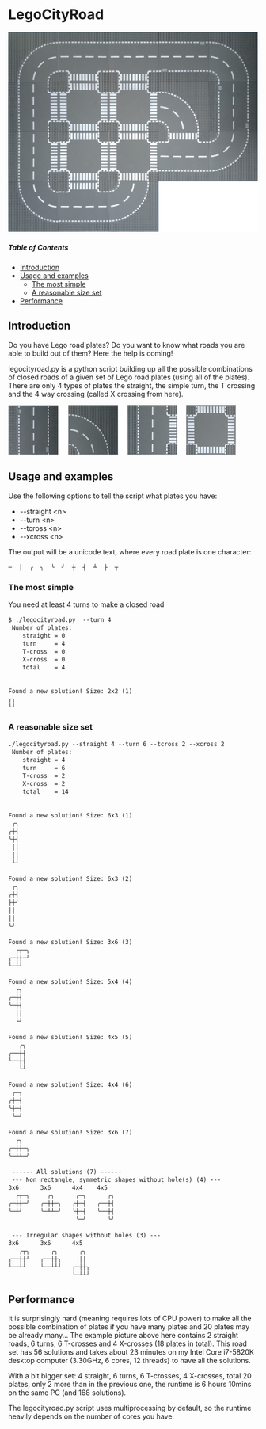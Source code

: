 
# LegoCityRoad

![LegoCityRoad.jpg](resources/LegoCityRoad_small.jpg)

##### Table of Contents  
* [Introduction](#introduction)
* [Usage and examples](#usage-and-examples)
  * [The most simple](#the-most-simple)
  * [A reasonable size set](#a-reasonable-size-set)
* [Performance](#performance)

## Introduction

Do you have Lego road plates? Do you want to know what roads you are able to build out of them? Here the help is coming!

legocityroad.py is a python script building up all the possible combinations of closed roads of a given set of Lego road plates (using all of the plates). There are only 4 types of plates the straight, the simple turn, the T crossing and the 4 way crossing (called X crossing from here).

![lcr-all-roads-small.jpg](resources/lcr-all-roads-small.jpg)


## Usage and examples

Use the following options to tell the script what plates you have:
 * --straight &lt;n&gt;
 * --turn &lt;n&gt;
 * --tcross &lt;n&gt;
 * --xcross &lt;n&gt;

The output will be a unicode text, where every road plate is one character:
```
─  │  ╭  ╮  ╰  ╯  ┼  ┤  ┴  ├  ┬

```

### The most simple

You need at least 4 turns to make a closed road

```
$ ./legocityroad.py  --turn 4
 Number of plates:
    straight = 0
    turn     = 4
    T-cross  = 0
    X-cross  = 0
    total    = 4


Found a new solution! Size: 2x2 (1)
╭╮
╰╯
```

### A reasonable size set
```
./legocityroad.py --straight 4 --turn 6 --tcross 2 --xcross 2
 Number of plates:
    straight = 4
    turn     = 6
    T-cross  = 2
    X-cross  = 2
    total    = 14


Found a new solution! Size: 6x3 (1)
 ╭╮
╭┼┤
╰┼┤
 ││
 ││
 ╰╯

Found a new solution! Size: 6x3 (2)
 ╭╮
╭┼┤
├┼╯
││
││
╰╯

Found a new solution! Size: 3x6 (3)
  ╭┬─╮
╭─┼┼─╯
╰─┴╯

Found a new solution! Size: 5x4 (4)
  ╭╮
╭─┼┤
╰─┼┤
  ││
  ╰╯

Found a new solution! Size: 4x5 (5)
   ╭╮
╭──┼┤
╰──┼┤
   ╰╯

Found a new solution! Size: 4x4 (6)
 ╭─╮
╭┼─┤
╰┼─┤
 ╰─╯

Found a new solution! Size: 3x6 (7)
  ╭╮
╭─┼┼─╮
╰─┴┴─╯

 ------ All solutions (7) ------
 --- Non rectangle, symmetric shapes without hole(s) (4) ---
3x6      3x6      4x4    4x5
  ╭┬─╮     ╭╮      ╭─╮      ╭╮
╭─┼┼─╯   ╭─┼┼─╮   ╭┼─┤   ╭──┼┤
╰─┴╯     ╰─┴┴─╯   ╰┼─┤   ╰──┼┤
                   ╰─╯      ╰╯

 --- Irregular shapes without holes (3) ---
3x6      3x6      4x5
   ╭┬╮      ╭╮      ╭╮
╭──┼┼╯   ╭──┼┼╮     ││
╰──┴╯    ╰──┴┴╯   ╭─┼┼╮
                  ╰─┴┴╯
```

## Performance

It is surprisingly hard (meaning requires lots of CPU power) to make all the possible combination of plates if you have many plates and 20 plates may be already many... The example picture above here contains 2 straight roads, 6 turns, 6 T-crosses and 4 X-crosses (18 plates in total). This road set has 56 solutions and takes about 23 minutes on my Intel Core i7-5820K desktop computer (3.30GHz, 6 cores, 12 threads) to have all the solutions.

With a bit bigger set: 4 straight, 6 turns, 6 T-crosses, 4 X-crosses, total 20 plates, only 2 more than in the previous one, the runtime is 6 hours 10mins on the same PC (and 168 solutions).

The legocityroad.py script uses multiprocessing by default, so the runtime heavily depends on the number of cores you have.

